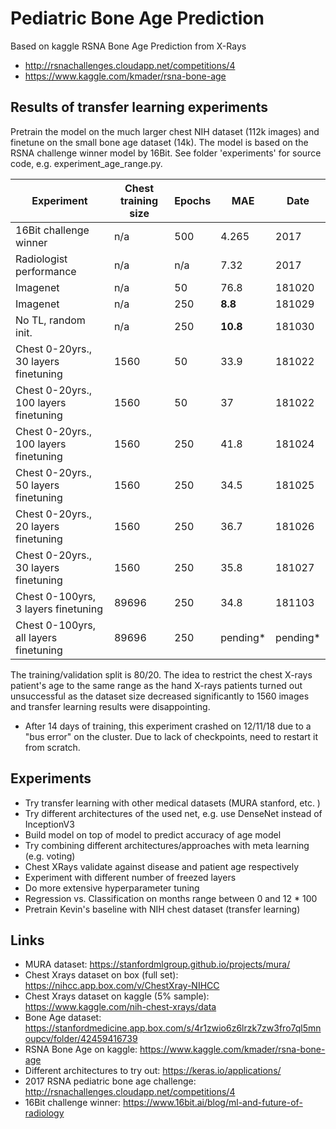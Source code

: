 # Pediatric Bone Age Prediction
Based on kaggle RSNA Bone Age Prediction from X-Rays

* http://rsnachallenges.cloudapp.net/competitions/4
* https://www.kaggle.com/kmader/rsna-bone-age

## Results of transfer learning experiments
Pretrain the model on the much larger chest NIH dataset (112k images) and finetune on the small bone age dataset (14k). The model is based on the RSNA challenge winner model by 16Bit. See folder 'experiments' for source code, e.g. experiment_age_range.py.

| Experiment  | Chest training size | Epochs | MAE |  Date |
| ------------- | ------------- | ------------- | ------------- |  ------------- |
| 16Bit challenge winner								| n/a	| 500	| 4.265	| 2017  |
| Radiologist	performance							| n/a	| n/a	| 7.32	| 2017  |
| Imagenet								| n/a	| 50	| 76.8	| 181020  |
| Imagenet								| n/a	| 250	| **8.8**	| 181029  |
| No TL, random init.					| n/a	| 250	| **10.8**	| 181030  |
| Chest 0-20yrs., 30 layers finetuning	| 1560	| 50	| 33.9	| 181022  |
| Chest 0-20yrs., 100 layers finetuning	| 1560	| 50	| 37	| 181022  |
| Chest 0-20yrs., 100 layers finetuning	| 1560	| 250	| 41.8	| 181024  |
| Chest 0-20yrs., 50 layers finetuning	| 1560	| 250	| 34.5	| 181025  |
| Chest 0-20yrs., 20 layers finetuning	| 1560	| 250	| 36.7	| 181026  |
| Chest 0-20yrs., 30 layers finetuning	| 1560	| 250	| 35.8	| 181027  |
| Chest 0-100yrs, 3 layers finetuning	| 89696	| 250	| 34.8	| 181103 |
| Chest 0-100yrs, all layers finetuning	| 89696	| 250	| pending*	| pending* |

The training/validation split is 80/20. The idea to restrict the chest X-rays patient's age to the same range as the hand X-rays patients turned out unsuccessful as the dataset size decreased significantly to 1560 images and transfer learning results were disappointing.
* After 14 days of training, this experiment crashed on 12/11/18 due to a "bus error" on the cluster. Due to lack of checkpoints, need to restart it from scratch. 

## Experiments
* Try transfer learning with other medical datasets (MURA stanford, etc. )
* Try different architectures of the used net, e.g. use DenseNet instead of InceptionV3
* Build model on top of model to predict accuracy of age model
* Try combining different architectures/approaches with meta learning (e.g. voting)
* Chest XRays validate against disease and patient age respectively
* Experiment with different number of freezed layers
* Do more extensive hyperparameter tuning
* Regression vs. Classification on months range between 0 and 12 * 100
* Pretrain Kevin's baseline with NIH chest dataset (transfer learning)

## Links
* MURA dataset: https://stanfordmlgroup.github.io/projects/mura/
* Chest Xrays dataset on box (full set): https://nihcc.app.box.com/v/ChestXray-NIHCC
* Chest Xrays dataset on kaggle (5% sample): https://www.kaggle.com/nih-chest-xrays/data
* Bone Age dataset: https://stanfordmedicine.app.box.com/s/4r1zwio6z6lrzk7zw3fro7ql5mnoupcv/folder/42459416739
* RSNA Bone Age on kaggle: https://www.kaggle.com/kmader/rsna-bone-age  
* Different architectures to try out: https://keras.io/applications/
* 2017 RSNA pediatric bone age challenge: http://rsnachallenges.cloudapp.net/competitions/4
* 16Bit challenge winner: https://www.16bit.ai/blog/ml-and-future-of-radiology
